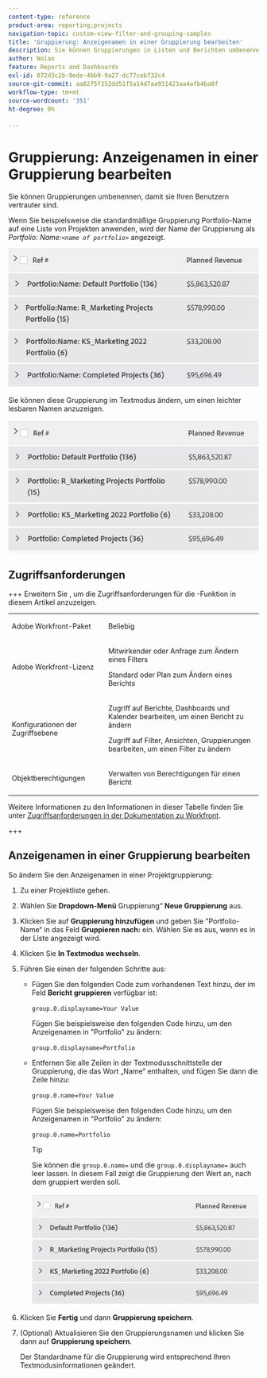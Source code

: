 ```yaml
---
content-type: reference
product-area: reporting;projects
navigation-topic: custom-view-filter-and-grouping-samples
title: 'Gruppierung: Anzeigenamen in einer Gruppierung bearbeiten'
description: Sie können Gruppierungen in Listen und Berichten umbenennen, um sie Ihren Benutzern bekannter zu machen.
author: Nolan
feature: Reports and Dashboards
exl-id: 072d3c2b-9ede-4bb9-9a27-dc77ceb732c4
source-git-commit: aa8275f252dd51f5a14d7aa931423aa4afb4ba8f
workflow-type: tm+mt
source-wordcount: '351'
ht-degree: 0%

---
```


# Gruppierung: Anzeigenamen in einer Gruppierung bearbeiten

<!--Audited: 01/2024-->

Sie können Gruppierungen umbenennen, damit sie Ihren Benutzern vertrauter sind.

Wenn Sie beispielsweise die standardmäßige Gruppierung Portfolio-Name auf eine Liste von Projekten anwenden, wird der Name der Gruppierung als *Portfolio: Name:`<name of portfolio>`* angezeigt.

![Gruppierung nach nicht bearbeitetem Namen](assets/grouping-unedited-name-350x167.png)

Sie können diese Gruppierung im Textmodus ändern, um einen leichter lesbaren Namen anzuzeigen.

![Gruppieren nach bearbeitetem Namen](assets/grouping-edited-name-350x160.png)

## Zugriffsanforderungen

+++ Erweitern Sie , um die Zugriffsanforderungen für die -Funktion in diesem Artikel anzuzeigen. 

<table style="table-layout:auto"> 
 <col> 
 <col> 
 <tbody> 
  <tr> 
   <td role="rowheader">Adobe Workfront-Paket</td> 
   <td> <p>Beliebig</p> </td> 
  </tr> 
  <tr> 
   <td role="rowheader">Adobe Workfront-Lizenz</td> 
   <td> 
   <p>Mitwirkender oder Anfrage zum Ändern eines Filters </p>
   <p>Standard oder Plan zum Ändern eines Berichts</p>
  </tr> 
  <tr> 
   <td role="rowheader">Konfigurationen der Zugriffsebene</td> 
   <td> <p>Zugriff auf Berichte, Dashboards und Kalender bearbeiten, um einen Bericht zu ändern</p> <p>Zugriff auf Filter, Ansichten, Gruppierungen bearbeiten, um einen Filter zu ändern</p> </td> 
  </tr> 
  <tr> 
   <td role="rowheader">Objektberechtigungen</td> 
   <td> <p>Verwalten von Berechtigungen für einen Bericht</p>  </td> 
  </tr> 
 </tbody> 
</table>

Weitere Informationen zu den Informationen in dieser Tabelle finden Sie unter [Zugriffsanforderungen in der Dokumentation zu Workfront](/help/quicksilver/administration-and-setup/add-users/access-levels-and-object-permissions/access-level-requirements-in-documentation.md).

+++

## Anzeigenamen in einer Gruppierung bearbeiten

So ändern Sie den Anzeigenamen in einer Projektgruppierung:

1. Zu einer Projektliste gehen.
1. Wählen Sie **Dropdown-Menü** Gruppierung“ **Neue Gruppierung** aus.

1. Klicken Sie auf **Gruppierung hinzufügen** und geben Sie &quot;Portfolio-Name“ in das Feld **Gruppieren nach:** ein. Wählen Sie es aus, wenn es in der Liste angezeigt wird.

1. Klicken Sie **In Textmodus wechseln**.
1. Führen Sie einen der folgenden Schritte aus:

   * Fügen Sie den folgenden Code zum vorhandenen Text hinzu, der im Feld **Bericht gruppieren** verfügbar ist:


     `group.0.displayname=Your Value`


     Fügen Sie beispielsweise den folgenden Code hinzu, um den Anzeigenamen in &quot;Portfolio&quot; zu ändern:

     `group.0.displayname=Portfolio`

   * Entfernen Sie alle Zeilen in der Textmodusschnittstelle der Gruppierung, die das Wort „Name“ enthalten, und fügen Sie dann die Zeile hinzu:

     `group.0.name=Your Value`

     Fügen Sie beispielsweise den folgenden Code hinzu, um den Anzeigenamen in &quot;Portfolio&quot; zu ändern:

     `group.0.name=Portfolio`

     >[!TIP]
     >
     >Sie können die `group.0.name=` und die `group.0.displayname=` auch leer lassen. In diesem Fall zeigt die Gruppierung den Wert an, nach dem gruppiert werden soll.


     ![Gruppierung nach bearbeitetem Namen ohne Namen](assets/grouping-edited-name-no-name-350x162.png)

1. Klicken Sie **Fertig** und dann **Gruppierung speichern**.
1. (Optional) Aktualisieren Sie den Gruppierungsnamen und klicken Sie dann auf **Gruppierung speichern**.

   Der Standardname für die Gruppierung wird entsprechend Ihren Textmodusinformationen geändert.
